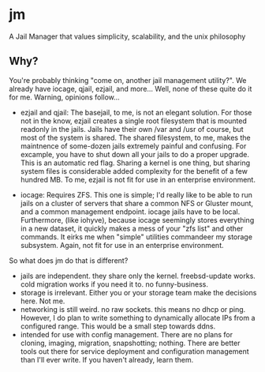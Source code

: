 # jm
A Jail Manager that values simplicity, scalability, and the unix philosophy


Why?
------
  You're probably thinking "come on, another jail management utility?".  We already have iocage, qjail, ezjail, and more...  Well, none of these quite do it for me.  Warning, opinions follow...
  
  - ezjail and qjail: The basejail, to me, is not an elegant solution.  For those not in the know, ezjail creates a single root filesystem that is mounted readonly in the jails.  Jails have their own /var and /usr of course, but most of the system is shared.  The shared filesystem, to me, makes the maintnence of some-dozen jails extremely painful and confusing.  For excample, you have to shut down all your jails to do a proper upgrade.  This is an automatic red flag.  Sharing a kernel is one thing, but sharing system files is considerable added complexity for the benefit of a few hundred MB.  To me, ezjail is not fit for use in an enterprise environment.
  
  - iocage: Requires ZFS.  This one is simple; I'd really like to be able to run jails on a cluster of servers that share a common NFS or Gluster mount, and a common management endpoint.  iocage jails have to be local.  Furthermore, (like iohyve), because iocage seemingly stores everything in a new dataset, it quickly makes a mess of your "zfs list" and other commands.  It eirks me when "simple" utilities commandeer my storage subsystem.  Again, not fit for use in an enterprise environment.
  
  
  So what does jm do that is different?  
  
  - jails are independent.  they share only the kernel.  freebsd-update works.  cold migration works if you need it to.  no funny-business.
  - storage is irrelevant.  Either you or your storage team make the decisions here.  Not me.
  - networking is still weird.  no raw sockets.  this means no dhcp or ping.  However, I do plan to write something to dynamically allocate IPs from a configured range.  This would be a small step towards ddns.
  - intended for use with config management.  There are no plans for cloning, imaging, migration, snapshotting; nothing.  There are better tools out there for service deployment and configuration management than I'll ever write.  If you haven't already, learn them.

